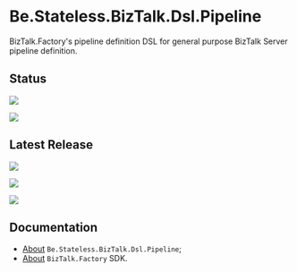 ﻿# Be.Stateless.BizTalk.Dsl.Pipeline

BizTalk.Factory's pipeline definition DSL for general purpose BizTalk Server pipeline definition.

## Status

[![][pipeline.ci.badge]][pipeline.ci]

[![][pipeline.mr.badge]][pipeline.mr]

## Latest Release

[![][nuget.badge]][nuget]

[![][nuget.unit.badge]][nuget.unit]

[![][release.badge]][release]

## Documentation

- [About][doc.this] `Be.Stateless.BizTalk.Dsl.Pipeline`;
- [About][doc.main] `BizTalk.Factory` SDK.

<!-- links -->

[doc.main]: https://www.stateless.be/ "BizTalk.Factory SDK"
[doc.this]: https://www.stateless.be/BizTalk/Dsl/Pipeline "Be.Stateless.BizTalk.Dsl.Pipeline"
[github]: https://github.com/icraftsoftware/Be.Stateless.BizTalk.Dsl.Pipeline "Be.Stateless.BizTalk.Dsl.Pipeline GitHub Repository"
[github.badge]: https://img.shields.io/static/v1?label=Repository&message=Be.Stateless.BizTalk.Dsl.Pipeline&logo=github
[nuget]: https://www.nuget.org/packages/Be.Stateless.BizTalk.Dsl.Pipeline "Be.Stateless.BizTalk.Dsl.Pipeline NuGet Package"
[nuget.badge]: https://img.shields.io/nuget/v/Be.Stateless.BizTalk.Dsl.Pipeline.svg?label=Be.Stateless.BizTalk.Dsl.Pipeline&style=flat&logo=nuget
[nuget.unit]: https://www.nuget.org/packages/Be.Stateless.BizTalk.Dsl.Pipeline.Unit "Be.Stateless.BizTalk.Dsl.Pipeline.Unit NuGet Package"
[nuget.unit.badge]: https://img.shields.io/nuget/v/Be.Stateless.BizTalk.Dsl.Pipeline.Unit.svg?label=Be.Stateless.BizTalk.Dsl.Pipeline.Unit&style=flat&logo=nuget
[pipeline.ci]: https://dev.azure.com/icraftsoftware/be.stateless/_build/latest?definitionId=53&branchName=master "Azure DevOps Continuous Integration Build Pipeline"
[pipeline.ci.badge]: https://dev.azure.com/icraftsoftware/be.stateless/_apis/build/status/Be.Stateless.BizTalk.Dsl.Pipeline%20Continuous%20Integration?branchName=master&label=Continuous%20Integration%20Build
[pipeline.mr]: https://dev.azure.com/icraftsoftware/be.stateless/_build/latest?definitionId=54&branchName=master "Azure DevOps Release Build Pipeline"
[pipeline.mr.badge]: https://dev.azure.com/icraftsoftware/be.stateless/_apis/build/status/Be.Stateless.BizTalk.Dsl.Pipeline%20Manual%20Release?branchName=master&label=Manual%20Release%20Build
[release]: https://github.com/icraftsoftware/Be.Stateless.BizTalk.Dsl.Pipeline/releases/latest "Be.Stateless.BizTalk.Dsl.Pipeline Release"
[release.badge]: https://img.shields.io/github/v/release/icraftsoftware/Be.Stateless.BizTalk.Dsl.Pipeline?label=Release&logo=github
